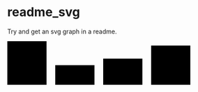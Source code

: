 readme_svg
==========

Try and get an svg graph in a readme.

<svg id="charts" class="chart" width="440" height="200">
  <g transform="translate(0, 100) scale(1, -1)">
    <rect width="90" height="1000"></rect>
  </g>
  <g transform="translate(110, 100) scale(1, -1)">
    <rect width="90" height="45"></rect>
  </g>
  <g transform="translate(220, 100) scale(1, -1)"><rect width="90" height="60"></rect
  ></g>
  <g transform="translate(330, 100) scale(1, -1)"><rect width="90" height="90"></rect></g></svg>
